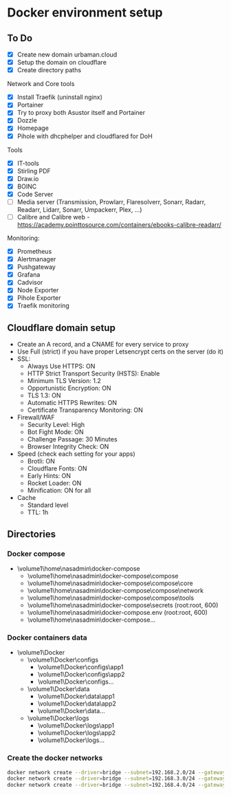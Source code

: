 # Docker environment setup

## To Do

- [x] Create new domain urbaman.cloud
- [x] Setup the domain on cloudflare
- [x] Create directory paths

Network and Core tools

- [x] Install Traefik (uninstall nginx)
- [x] Portainer
- [x] Try to proxy both Asustor itself and Portainer
- [x] Dozzle
- [x] Homepage
- [x] Pihole with dhcphelper and cloudflared for DoH

Tools

- [x] IT-tools
- [x] Stirling PDF
- [x] Draw.io
- [x] BOINC
- [x] Code Server
- [ ] Media server (Transmission, Prowlarr, Flaresolverr, Sonarr, Radarr, Readarr, Lidarr, Sonarr, Umpackerr, Plex, ...)
- [ ] Calibre and Calibre web - https://academy.pointtosource.com/containers/ebooks-calibre-readarr/

Monitoring:

- [x] Prometheus
- [x] Alertmanager
- [x] Pushgateway
- [x] Grafana
- [x] Cadvisor
- [x] Node Exporter
- [x] Pihole Exporter
- [x] Traefik monitoring

## Cloudflare domain setup

- Create an A record, and a CNAME for every service to proxy
- Use Full (strict) if you have proper Letsencrypt certs on the server (do it)
- SSL:
  - Always Use HTTPS: ON
  - HTTP Strict Transport Security (HSTS): Enable
  - Minimum TLS Version: 1.2
  - Opportunistic Encryption: ON
  - TLS 1.3: ON
  - Automatic HTTPS Rewrites: ON
  - Certificate Transparency Monitoring: ON
- Firewall/WAF
  - Security Level: High
  - Bot Fight Mode: ON
  - Challenge Passage: 30 Minutes
  - Browser Integrity Check: ON
- Speed (check each setting for your apps)
  - Brotli: ON
  - Cloudflare Fonts: ON
  - Early Hints: ON
  - Rocket Loader: ON
  - Minification: ON for all
- Cache
  - Standard level
  - TTL: 1h

## Directories

### Docker compose

- \volume1\home\nasadmin\docker-compose
  - \volume1\home\nasadmin\docker-compose\compose
  - \volume1\home\nasadmin\docker-compose\compose\core
  - \volume1\home\nasadmin\docker-compose\compose\network
  - \volume1\home\nasadmin\docker-compose\compose\tools
  - \volume1\home\nasadmin\docker-compose\secrets (root:root, 600)
  - \volume1\home\nasadmin\docker-compose\.env (root:root, 600)
  - \volume1\home\nasadmin\docker-compose\...

### Docker containers data

- \volume1\Docker
  - \volume1\Docker\configs
    - \volume1\Docker\configs\app1
    - \volume1\Docker\configs\app2
    - \volume1\Docker\configs\...
  - \volume1\Docker\data
    - \volume1\Docker\data\app1
    - \volume1\Docker\data\app2
    - \volume1\Docker\data\...
  - \volume1\Docker\logs
    - \volume1\Docker\logs\app1
    - \volume1\Docker\logs\app2
    - \volume1\Docker\logs\...

### Create the docker networks

```bash
docker network create --driver=bridge --subnet=192.168.2.0/24 --gateway=192.168.2.1 dnet
docker network create --driver=bridge --subnet=192.168.3.0/24 --gateway=192.168.3.1 traefik
docker network create --driver=bridge --subnet=192.168.4.0/24 --gateway=192.168.4.1 pihole
```
